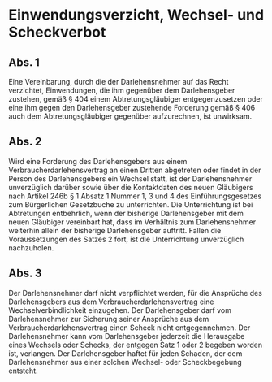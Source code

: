 # Einwendungsverzicht, Wechsel- und Scheckverbot



## Abs. 1

 Eine Vereinbarung, durch die der Darlehensnehmer auf das Recht verzichtet, Einwendungen, die ihm gegenüber dem Darlehensgeber zustehen, gemäß § 404 einem Abtretungsgläubiger entgegenzusetzen oder eine ihm gegen den Darlehensgeber zustehende Forderung gemäß § 406 auch dem Abtretungsgläubiger gegenüber aufzurechnen, ist unwirksam.

## Abs. 2

 Wird eine Forderung des Darlehensgebers aus einem Verbraucherdarlehensvertrag an einen Dritten abgetreten oder findet in der Person des Darlehensgebers ein Wechsel statt, ist der Darlehensnehmer unverzüglich darüber sowie über die Kontaktdaten des neuen Gläubigers nach Artikel 246b § 1 Absatz 1 Nummer 1, 3 und 4 des Einführungsgesetzes zum Bürgerlichen Gesetzbuche zu unterrichten. Die Unterrichtung ist bei Abtretungen entbehrlich, wenn der bisherige Darlehensgeber mit dem neuen Gläubiger vereinbart hat, dass im Verhältnis zum Darlehensnehmer weiterhin allein der bisherige Darlehensgeber auftritt. Fallen die Voraussetzungen des Satzes 2 fort, ist die Unterrichtung unverzüglich nachzuholen.

## Abs. 3

 Der Darlehensnehmer darf nicht verpflichtet werden, für die Ansprüche des Darlehensgebers aus dem Verbraucherdarlehensvertrag eine Wechselverbindlichkeit einzugehen. Der Darlehensgeber darf vom Darlehensnehmer zur Sicherung seiner Ansprüche aus dem Verbraucherdarlehensvertrag einen Scheck nicht entgegennehmen. Der Darlehensnehmer kann vom Darlehensgeber jederzeit die Herausgabe eines Wechsels oder Schecks, der entgegen Satz 1 oder 2 begeben worden ist, verlangen. Der Darlehensgeber haftet für jeden Schaden, der dem Darlehensnehmer aus einer solchen Wechsel- oder Scheckbegebung entsteht. 

